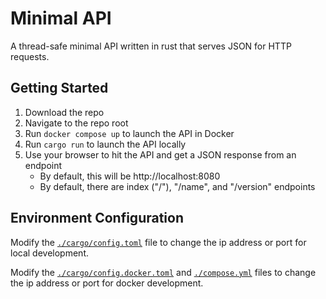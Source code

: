 # Minimal API
A thread-safe minimal API written in rust that serves JSON for HTTP requests.

## Getting Started
1. Download the repo
1. Navigate to the repo root
1. Run `docker compose up` to launch the API in Docker
1. Run `cargo run` to launch the API locally
1. Use your browser to hit the API and get a JSON response from an endpoint
    - By default, this will be http://localhost:8080
    - By default, there are index ("/"), "/name", and "/version" endpoints

## Environment Configuration
Modify the [`./cargo/config.toml`](.cargo/config.toml) file to change the ip address or port for local development.

Modify the [`./cargo/config.docker.toml`](.cargo/config.docker.toml) and [`./compose.yml`](compose.yml) files to change the ip address or port for docker development.